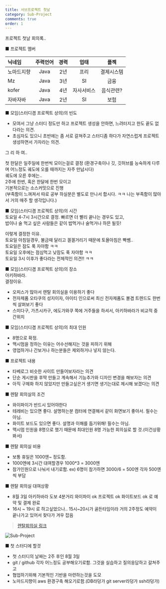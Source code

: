 ```yaml
---
title: 서브프로젝트 첫날
category: Sub-Project
comments: true
order: 1
---
```


프로젝트 첫날 회의록..  

■ 프로젝트 멤버  

| 닉네임 | 주력언어 | 경력 | 업태 | 플젝 |   
|:-----------|:----------:|:------------:|:-----------:|:-----------:|  
| 노마드지향 | Java | 2년 | 프리 | 결제시스템 |  
| Mz | Java | 3년 | SI | 금융
| kofer | Java | 4년 | 자사서비스 | 음식관련?
| 자바자바 | Java | 2년 | SI | 보험

■ 모임(스터디겸 프로젝트 상의)의 빈도
- 모여서 그냥 스터디 정도만 하고 프로젝트 생성을 안하면, 느려터지고 한도 끝도 없다라는 의견.  
- 초심자도 있으니 초반에는 좀 서로 갈쳐주고 스터디좀 하다가 자연스럽게 프로젝트 생성하면서 가자라는 의견.  

그 리 하 여..  

첫 한달은 일주일에 한번씩 모이는걸로 결정
(환경구축이나 깃, 깃허브를 능숙하게 다루며 어느정도 궤도에 오를 때까지는 자주 만납시다)  
궤도에 오른 후에는..  
2주에 한번, 혹은 한달에 한번 모이고  
기본적으로는 소스커밋으로 진행  
(부족함이 느껴져서 따로 공부 하실분은 별도로 만나서 합시다. ㅋㅋ 나는 부족함이 많아서 거의 매주 할 생각입니다.)

■ 모임(스터디겸 프로젝트 상의)의 시간  
토요일 4-7시 3시간으로 결정. 
빠르면 더 빨리 끝나는 경우도 있고,  
밥이나 술 먹고 싶은 사람들은 같이 밥먹거나 술먹거나 하믄 될듯!  

이렇게 결정한 이유.  
토요일 아침일경우, 불금때 달리고 겔겔거리기 때문에 토욜아침은 빡쎔..  
토요일은 잠도 푹 자야함 ㅋㅋ  
토요일 오후에는 점심먹고 낮잠도 푹 자야함 ㅋㅋ  
토요일 3시 이후가 좋다라는 전체적인 의견!! ㅋㅋ  

■ 모임(스터디겸 프로젝트 상의)의 장소  
아키하바라.  
결정이유.
- 오피스가 많아서 렌탈 회의실을 이용하기 좋다
- 전자제품 오타쿠의 성지이자, 아이티 인으로써 최신 전자제품도 볼겸 트렌드도 한번씩 살펴보기 좋다
- 스미다구, 가츠시카구, 에도가와쿠  쪽에 거주들을 하셔서, 아키하바라가 비교적 중간위치 

■ 모임(스터디겸 프로젝트 상의)의 최대 인원
- 8명으로 확정. 
- 맥시멈을 정하는 이유는 어수선해지는 것을 피하기 위해
- 영업하거나 간보거나 하는분들은 제외하거나 넣지 않는다.

■ 프로젝트 내용
- 타베로그 비슷한 사이트 만들어보자라는 의견
- 단순 게시판을 후딱 만들고 계속해서 기능추가와 디자인 변경을 해보자는 의견
- 아직 구체화 하지 않았지만 만들고싶은거 생기면 생기는대로 제시해 보겠다는 의견

■ 렌탈 회의실의 조건  
- 와이파이가 반드시 있어야한다
- 테레비는 있으면 좋다. 설명하는분 컴터에 연결해서 같이 화면보기 좋아서. 필수는 아님.
- 화이트 보드도 있으면 좋다. 설명과 이해를 돕기위해! 필수는 아님.
- 맥시멈 인원을 8명으로 했기 때문에 최대인원 8명 가능한 회의실로 할 것.(이건상황봐서)

■ 렌탈 회의실 비용
- 보통 휴일은 1000엔~ 정도함.
- 1000엔에 3시간 대여할경우  1000*3 = 3000엔   
- 참가인원으로 나눠서 내기로함.   ex) 6명이 참가하면   3000/6 = 500엔   각자 500엔씩 부담

■ 렌탈 회의실 대여상황
- 8월 3일 아키하바라 도보 4분거리  와이파이 ok 프로젝트 ok 화이트보드 ok 로 예약 및 결제 완료  
- 16시 ~ 19시 로 하고싶었으나.. 15시~20시가 골든타임이라 거의 2주정도 예약이 끝나가고 있어서 찾다가 겨우 잡음

>[렌탈회의실 링크](https://www.spacee.jp/listings/11098)  

![Sub-Project](./rental-space.png)  



■ 첫 스터디에 할것 
- 첫 스터디의 날짜는 2주 후인 8월 3일   
- git / github 각자 어느정도 공부해오기로함.  그것을 실습하고 질의응답하고 갈쳐주고
- 협업하기위해 기본적인 기반을 마련하는것을 도모
- 노마드지향이 aws 환경구축 해오기로함.(DB라덩가 git server라덩가 ssh라덩가)



